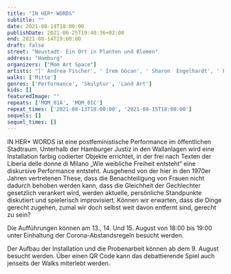 ```yaml
---
title: "IN HER* WORDS"
subtitle: ""
date: 2021-08-14T18:00:00
publishDate: 2021-06-25T19:40:36+02:00
end: 2021-08-14T19:00:00
draft: false
street: "Neustadt- Ein Ort in Planten und Blomen"
address: "Hamburg"
organizers: ["Mom Art Space"]
artists: "[' Andrea Fischer', ' Irem Göcan', ' Sharon  Engelhardt', ' Priska Engelhardt', ' Ute Rauwald', ' Dagmar Rauwald', ' Harald Kainer', ' Clara Bauer', ' Berna Celebi', ' Levin Hoffmann', ' Marlene Kreidt', ' Josefine Kreidt']"
walks: ['Mitte']
genres: ['Performance', 'Skulptur', 'Land Art']
kids: []
featuredImage: ""
repeats: ['MOM_01A', 'MOM_01C']
repeat_times: ['2021-08-13T18:00:00', '2021-08-15T18:00:00']
sequels: []
sequel_times: []
---
```


IN HER\* WORDS ist eine postfeministische Performance im öffentlichen Stadtraum. Unterhalb der Hamburger Justiz in den Wallanlagen wird eine Installation farbig codierter Objekte errichtet, in der frei nach Texten der Liberia delle donne di Milano „Wie weibliche Freiheit entsteht“ eine diskursive Performance entsteht. Ausgehend von der hier in den 1970er Jahren vertretenen These, dass die Benachteiligung von Frauen nicht dadurch behoben werden kann, dass die Gleichheit der Gechlechter gesetzlich verankert wird, werden aktuelle, persönliche Standpunkte diskutiert und spielerisch improvisiert.  Können wir erwarten, dass die Dinge gerecht zugehen, zumal wir doch selbst weit davon entfernt sind, gerecht zu sein?

Die Aufführungen können am 13., 14. Und 15. August von 18:00 bis 19:00 unter Einhaltung der Corona-Abstandsregeln besucht werden. 

Der Aufbau der Installation und die Probenarbeit können ab dem 9. August besucht werden. Über einen QR Code kann das debattierende Spiel auch jenseits der Walks miterlebt werden.